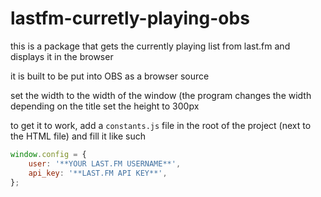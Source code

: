 # lastfm-curretly-playing-obs

this is a package that gets the currently playing list from last.fm and displays it in the browser

it is built to be put into OBS as a browser source

set the width to the width of the window (the program changes the width depending on the title
set the height to 300px

to get it to work, add a `constants.js` file in the root of the project (next to the HTML file) and fill it like such

```js
window.config = {
	user: '**YOUR LAST.FM USERNAME**',
	api_key: '**LAST.FM API KEY**',
};
```
